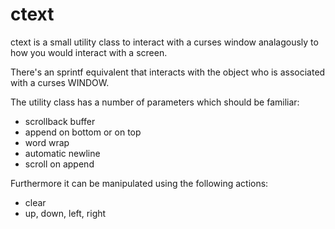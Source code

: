 # ctext

ctext is a small utility class to interact with a curses window analagously to how you would interact
with a screen.

There's an sprintf equivalent that interacts with the object who is associated with a curses WINDOW.

The utility class has a number of parameters which should be familiar:

  * scrollback buffer
  * append on bottom or on top
  * word wrap
  * automatic newline
  * scroll on append

Furthermore it can be manipulated using the following actions:

  * clear
  * up, down, left, right

